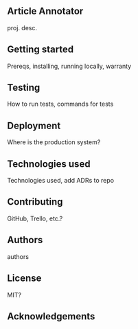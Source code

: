 ## Article Annotator

proj. desc.

## Getting started

Prereqs, installing, running locally, warranty

## Testing

How to run tests, commands for tests

## Deployment

Where is the production system?

## Technologies used

Technologies used, add ADRs to repo

## Contributing

GitHub, Trello, etc.?

## Authors

authors

## License

MIT?

## Acknowledgements